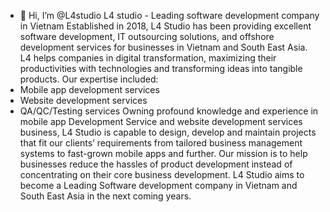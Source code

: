 - 👋 Hi, I’m @L4studio
L4 studio - Leading software development company in Vietnam
Established in 2018, L4 Studio has been providing excellent software development, IT outsourcing solutions, and offshore development services for businesses in Vietnam and South East Asia.
L4 helps companies in digital transformation, maximizing their productivities with technologies and transforming ideas into tangible products. Our expertise included:
- Mobile app development services
- Website development services
- QA/QC/Testing services
Owning profound knowledge and experience in mobile app Development Service and website development services business, L4 Studio is capable to design, develop and maintain projects that fit our clients’ requirements from tailored business management systems to fast-grown mobile apps and further. Our mission is to help businesses reduce the hassles of product development instead of concentrating on their core business development.
L4 Studio aims to become a Leading Software development company in Vietnam and South East Asia in the next coming years.


<!---
L4studio/L4studio is a ✨ special ✨ repository because its `README.md` (this file) appears on your GitHub profile.
You can click the Preview link to take a look at your changes.
--->
